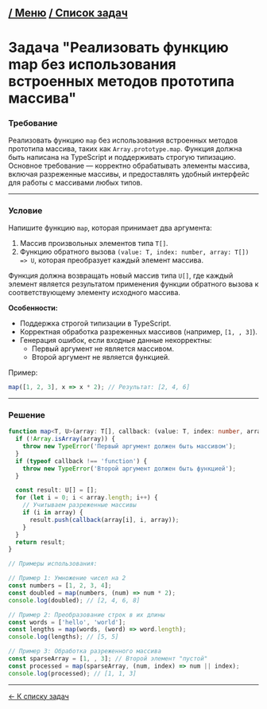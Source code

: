[/ Меню](https://github.com/samatakaya1/Interview-material/blob/main/README.md)   [/ Список задач](https://github.com/samatakaya1/Interview-material/blob/main/problems/problems.md)
---
# Задача "Реализовать функцию map без использования встроенных методов прототипа массива"

### Требование

Реализовать функцию `map` без использования встроенных методов прототипа массива, таких как `Array.prototype.map`. Функция должна быть написана на TypeScript и поддерживать строгую типизацию. Основное требование — корректно обрабатывать элементы массива, включая разреженные массивы, и предоставлять удобный интерфейс для работы с массивами любых типов.

---

### Условие

Напишите функцию `map`, которая принимает два аргумента:
1. Массив произвольных элементов типа `T[]`.
2. Функцию обратного вызова `(value: T, index: number, array: T[]) => U`, которая преобразует каждый элемент массива.

Функция должна возвращать новый массив типа `U[]`, где каждый элемент является результатом применения функции обратного вызова к соответствующему элементу исходного массива.

**Особенности:**
- Поддержка строгой типизации в TypeScript.
- Корректная обработка разреженных массивов (например, `[1, , 3]`).
- Генерация ошибок, если входные данные некорректны:
    - Первый аргумент не является массивом.
    - Второй аргумент не является функцией.

Пример:
```typescript
map([1, 2, 3], x => x * 2); // Результат: [2, 4, 6]
```

---

### Решение

```typescript
function map<T, U>(array: T[], callback: (value: T, index: number, array: T[]) => U): U[] {
  if (!Array.isArray(array)) {
    throw new TypeError('Первый аргумент должен быть массивом');
  }
  if (typeof callback !== 'function') {
    throw new TypeError('Второй аргумент должен быть функцией');
  }

  const result: U[] = [];
  for (let i = 0; i < array.length; i++) {
    // Учитываем разреженные массивы
    if (i in array) {
      result.push(callback(array[i], i, array));
    }
  }
  return result;
}

// Примеры использования:

// Пример 1: Умножение чисел на 2
const numbers = [1, 2, 3, 4];
const doubled = map(numbers, (num) => num * 2);
console.log(doubled); // [2, 4, 6, 8]

// Пример 2: Преобразование строк в их длины
const words = ['hello', 'world'];
const lengths = map(words, (word) => word.length);
console.log(lengths); // [5, 5]

// Пример 3: Обработка разреженного массива
const sparseArray = [1, , 3]; // Второй элемент "пустой"
const processed = map(sparseArray, (num, index) => num || index);
console.log(processed); // [1, 1, 3]
```

---
[<- К списку задач](https://github.com/samatakaya1/Interview-material/blob/main/problems/problems.md)

